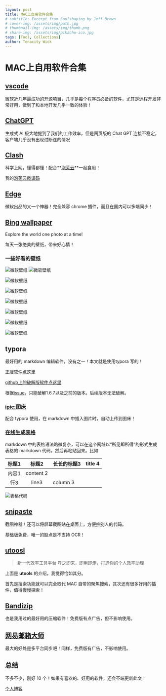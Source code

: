 ```yaml
---
layout: post
title: MAC上自用软件合集
# subtitle: Excerpt from Soulshaping by Jeff Brown
# cover-img: /assets/img/path.jpg
# thumbnail-img: /assets/img/thumb.png
# share-img: /assets/img/pikachu-ico.jpg
tags: [Tool, Collections]
author: Tenacity Wick
---
```

# MAC上自用软件合集

## [vscode](https://code.visualstudio.com/)

微软近几年最成功的开源项目，几乎是每个程序员必备的软件，尤其是远程开发非常好用，做到了和本地开发几乎一致的体验！

## [ChatGPT](https://openai.com/chatgpt/mac/)

生成式 AI 极大地提到了我们的工作效率，但是网页版的 Chat GPT 连接不稳定，客户端几乎没有出现过断连的情况

## [Clash](https://github.com/githubvpn007/Clash-for-Mac)

科学上网，懂得都懂！配合**[泡芙云](https://v1.paofu.io/#/home)**一起食用！

我的[泡芙云邀请码](https://v1.paofu.io/#/register?code=JUxQ1b58)

## [Edge](https://www.microsoft.com/en-us/edge?ep=595&form=MA13QG&es=40)

微软出品的又一个神器！完全兼容 chrome 插件，而且在国内可以多端同步！

## [Bing wallpaper](https://www.microsoft.com/en-us/bing/bing-wallpaper)

Explore the world one photo at a time!

每天一张绝美的壁纸，带来好心情！

### 一些好看的壁纸

<img src="https://p.ipic.vip/ger35s.jpg" alt="微软壁纸"  />

<img src="https://p.ipic.vip/qvxuqr.jpg" alt="微软壁纸"  />

![微软壁纸](https://p.ipic.vip/zssxa5.jpg)

![微软壁纸](https://p.ipic.vip/dpvt8w.jpg)

![微软壁纸](https://p.ipic.vip/isau50.jpg)

![微软壁纸](https://p.ipic.vip/wydgjg.jpg)

![微软壁纸](https://p.ipic.vip/oymkk0.jpg)

![微软壁纸](https://p.ipic.vip/yb76f3.jpg)

## typora

最好用的 markdown 编辑软件，没有之一！本文就是使用typora 写的！

[正版软件点这里](https://typora.io/)

[github上的破解版软件点这里](https://github.com/shuhongfan/TyporaCrack)

根据[issue](https://github.com/shuhongfan/TyporaCrack/issues/18)，只能破解1.6.7以及之前的版本。后续版本无法破解。

### [ipic:图床](https://apps.apple.com/cn/app/ipic-image-file-upload-tool/id1101244278?mt=12)

配合 typora 使用，在 markdown 中插入图片时，自动上传到图床！

### [在线生成表格](https://tool.lu/tables/)

markdown 中的表格语法略微复杂，可以在这个网址以“所见即所得”的形式生成表格的 markdown 代码，然后再粘贴回来。比如

| 标题1 |   标题2   | 长长的标题3 | title 4 |
| :---: | :-------: | ----------- | :-----: |
| 内容1 | content 2 |             |        |
|  行3  |   line3   | column 3    |        |

![表格代码](https://p.ipic.vip/yy8day.png)

## [snipaste](https://www.snipaste.com/)

截图神器！还可以将屏幕截图贴在桌面上，方便抄别人的代码。

基础版免费，唯一的缺点是不支持 OCR！

## [utoosl](https://www.u.tools/)

> 新一代效率工具平台
> 呼之即来，即用即走，打造你的个人效率助理

上面是 **utools** 的介绍，我觉得恰如其分。

首先是搜索功能就可以完全取代 MAC 自带的聚焦搜索，其次还有很多好用的插件，值得慢慢探索！

## [Bandizip](https://www.bandisoft.com/bandizip/)

也是我用过的最好用的压缩软件！免费版有点广告，但不影响使用。

## [网易邮箱大师](https://dashi.163.com/)

最大的好处是多平台同步吧！同样，免费版有广告，不影响使用。

## 总结

不多不少，刚好 10 个！如果有喜欢的、好用的软件，还会不端更新此文！

[个人博客](https://zhouqiang19980220.github.io/)
